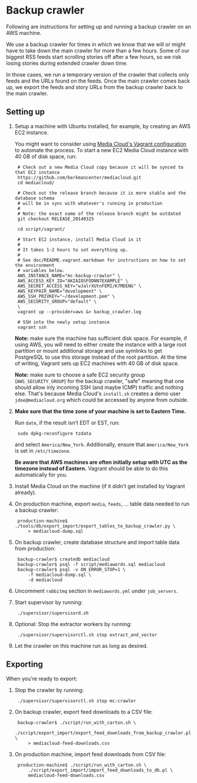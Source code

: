 # Backup crawler

Following are instructions for setting up and running a backup crawler on an AWS machine.

We use a backup crawler for times in which we know that we will or might have to take down the main crawler for more than a few hours. Some of our biggest RSS feeds start scrolling stories off after a few hours, so we risk losing stories during extended crawler down time.

In those cases, we run a temporary version of the crawler that collects only feeds and the URLs found on the feeds. Once the main crawler comes back up, we export the feeds and story URLs from the backup crawler back to the main crawler.

## Setting up

1. Setup a machine with Ubuntu installed, for example, by creating an AWS EC2 instance.

    You might want to consider using [Media Cloud's Vagrant configuration](README.vagrant.markdown) to automate the process. To start a new EC2 Media Cloud instance with 40 GB of disk space, run:

        # Check out a new Media Cloud copy because it will be synced to that EC2 instance
        https://github.com/berkmancenter/mediacloud.git
        cd mediacloud/

        # Check out the release branch because it is more stable and the database schema
        # will be in sync with whatever's running in production
        #
        # Note: the exact name of the release branch might be outdated
        git checkout RELEASE_20140325

        cd script/vagrant/

        # Start EC2 instance, install Media Cloud in it
        #
        # It takes 1-2 hours to set everything up.
        #
        # See doc/README.vagrant.markdown for instructions on how to set the environment
        # variables below.
        AWS_INSTANCE_NAME="mc-backup-crawler" \
        AWS_ACCESS_KEY_ID="AKIAIOSFODNN7EXAMPLE" \
        AWS_SECRET_ACCESS_KEY="wJalrXUtnFEMI/K7MDENG" \
        AWS_KEYPAIR_NAME="development" \
        AWS_SSH_PRIVKEY="~/development.pem" \
        AWS_SECURITY_GROUP="default" \
        \
        vagrant up --provider=aws &> backup_crawler.log

        # SSH into the newly setup instance
        vagrant ssh

    **Note:** make sure the machine has sufficient disk space. For example, if using AWS, you will need to either create the instance with a large root partition or mount additional storage and use symlinks to get PostgreSQL to use this storage instead of the root partition. At the time of writing, Vagrant sets up EC2 machines with 40 GB of disk space.

    **Note:** make sure to choose a safe EC2 security group (`AWS_SECURITY_GROUP`) for the backup crawler, "safe" meaning that one should allow inly incoming SSH (and maybe ICMP) traffic and nothing else. That's because Media Cloud's `install.sh` creates a demo user `jdoe@mediacloud.org` which could be accessed by anyone from outside.

2. **Make sure that the time zone of your machine is set to Eastern Time.**

    Run `date`, if the result isn't EDT or EST, run:

        sudo dpkg-reconfigure tzdata

    and select `America/New_York`. Additionally, ensure that `America/New_York` is set in `/etc/timezone`.

    **Be aware that AWS machines are often initially setup with UTC as the timezone instead of Eastern.** Vagrant should be able to do this automatically for you.

3. Install Media Cloud on the machine (if it didn't get installed by Vagrant already).

4. On production machine, export `media`, `feeds`, ... table data needed to run a backup crawler:

		production-machine$ ./tools/db/export_import/export_tables_to_backup_crawler.py \
			> mediacloud-dump.sql

5. On backup crawler, create database structure and import table data from production:

		backup-crawler$ createdb mediacloud
		backup-crawler$ psql -f script/mediawords.sql mediacloud
		backup-crawler$ psql -v ON_ERROR_STOP=1 \
			-f mediacloud-dump.sql \
			-d mediacloud

6. Uncomment `rabbitmq` section in `mediawords.yml` under `job_servers`.

7. Start supervisor by running:

        ./supervisor/supervisord.sh

8. Optional: Stop the extractor workers by running:

        ./supervisor/supervisorctl.sh stop extract_and_vector

9. Let the crawler on this machine run as long as desired.

## Exporting

When you're ready to export:

1. Stop the crawler by running:

        ./supervisor/supervisorctl.sh stop mc:crawler

2. On backup crawler, export feed downloads to a CSV file:

		backup-crawler$ ./script/run_with_carton.sh \
			./script/export_import/export_feed_downloads_from_backup_crawler.pl \
			> mediacloud-feed-downloads.csv

3. On production machine, import feed downloads from CSV file:

		production-machine$ ./script/run_with_carton.sh \
			./script/export_import/import_feed_downloads_to_db.pl \
			mediacloud-feed-downloads.csv
